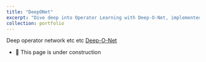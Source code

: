 ```yaml
---
title: "DeepONet"
excerpt: "Dive deep into Operator Learning with Deep-O-Net, implemented using PyTorch."
collection: portfolio
---
```


Deep operator network etc etc [Deep-O-Net](https://github.com/sob-ANN/Projects/blob/main/Operator%20Learning/Deep_o_net_Final.ipynb)

- 🚧 This page is under construction
